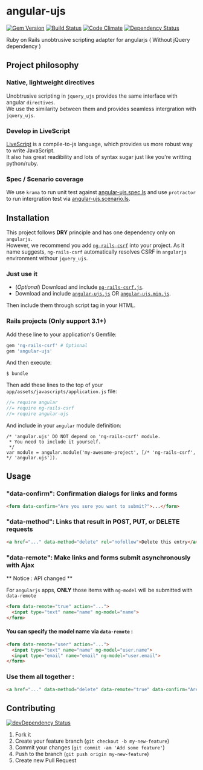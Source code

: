 # angular-ujs

[![Gem Version](https://badge.fury.io/rb/angular-ujs.png)](http://badge.fury.io/rb/angular-ujs) [![Build Status](https://secure.travis-ci.org/tomchentw/angular-ujs.png)](http://travis-ci.org/tomchentw/angular-ujs) [![Code Climate](https://codeclimate.com/github/tomchentw/angular-ujs.png)](https://codeclimate.com/github/tomchentw/angular-ujs)  [![Dependency Status](https://gemnasium.com/tomchentw/angular-ujs.png)](https://gemnasium.com/tomchentw/angular-ujs)

Ruby on Rails unobtrusive scripting adapter for angularjs ( Without jQuery dependency )

## Project philosophy

### Native, lightweight directives
Unobtrusive scripting in `jquery_ujs` provides the same interface with angular `directives`.  
We use the similarity between them and provides seamless intergration with `jquery_ujs`.  

### Develop in LiveScript
[LiveScript](http://livescript.net/) is a compile-to-js language, which provides us more robust way to write JavaScript.  
It also has great readibility and lots of syntax sugar just like you're writting python/ruby.

### Spec / Scenario coverage
We use `krama` to run unit test against [angular-ujs.spec.ls](https://github.com/tomchentw/angular-ujs/blob/master/src/angular-ujs.spec.ls) and use `protractor` to run intergration test via [angular-ujs.scenario.ls](https://github.com/tomchentw/angular-ujs/blob/master/src/angular-ujs.scenario.ls).

## Installation

This project follows **DRY** principle and has one dependency only on `angularjs`.  
However, we recommend you add [`ng-rails-csrf`](https://github.com/xrd/ng-rails-csrf/) into your project. As it name suggests, `ng-rails-csrf` automatically resolves CSRF in `angularjs` environment withour `jquery_ujs`.

### Just use it

* (_Optional_) Download and include [`ng-rails-csrf.js`](https://github.com/xrd/ng-rails-csrf/blob/master/vendor/assets/javascripts/ng-rails-csrf.js).
* Download and include [`angular-ujs.js`](https://github.com/tomchentw/angular-ujs/blob/master/angular-ujs.js) OR [`angular-ujs.min.js`](https://github.com/tomchentw/angular-ujs/blob/master/angular-ujs.min.js).  

Then include them through script tag in your HTML.

### **Rails** projects (Only support 3.1+)

Add these line to your application's Gemfile:
```ruby
gem 'ng-rails-csrf' # Optional
gem 'angular-ujs'
```

And then execute:

    $ bundle

Then add these lines to the top of your `app/assets/javascripts/application.js` file:

```javascript
//= require angular
//= require ng-rails-csrf
//= require angular-ujs
```

And include in your `angular` module definition:
    
    /* 'angular.ujs' DO NOT depend on 'ng-rails-csrf' module.
     * You need to include it yourself.
     */    
    var module = angular.module('my-awesome-project', [/* 'ng-rails-csrf', */ 'angular.ujs']).

## Usage

### "data-confirm": Confirmation dialogs for links and forms

```html
<form data-confirm="Are you sure you want to submit?">...</form>
```

### "data-method": Links that result in POST, PUT, or DELETE requests

```html
<a href="..." data-method="delete" rel="nofollow">Delete this entry</a>
```

### "data-remote": Make links and forms submit asynchronously with Ajax
** Notice : API changed **

For `angularjs` apps, **ONLY** those items with `ng-model` will be submitted with `data-remote`

```html
<form data-remote="true" action="...">
  <input type="text" name="name" ng-model="name">
</form>
```

#### You can specify the model name via `data-remote` :
```html
<form data-remote="user" action="...">
  <input type="text" name="name" ng-model="user.name">
  <input type="email" name="email" ng-model="user.email">
</form>
```

### Use them all together :

```html
<a href="..." data-method="delete" data-remote="true" data-confirm="Are you sure you want to delete?" rel="nofollow">Delete this entry</a>
```

## Contributing

[![devDependency Status](https://david-dm.org/tomchentw/angular-ujs/dev-status.png?branch=master)](https://david-dm.org/tomchentw/angular-ujs#info=devDependencies)

1. Fork it
2. Create your feature branch (`git checkout -b my-new-feature`)
3. Commit your changes (`git commit -am 'Add some feature'`)
4. Push to the branch (`git push origin my-new-feature`)
5. Create new Pull Request
